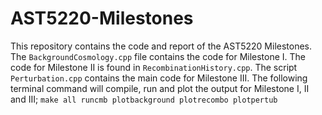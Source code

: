 # AST5220-Milestones
This repository contains the code and report of the AST5220 Milestones. 
The ``BackgroundCosmology.cpp`` file contains the code for Milestone I.
The code for Milestone II is found in ``RecombinationHistory.cpp``.
The script ``Perturbation.cpp`` contains the main code for Milestone III.
The following terminal command will compile, run and plot the output for Milestone I, II and III;
``make all runcmb plotbackground plotrecombo plotpertub``
 

